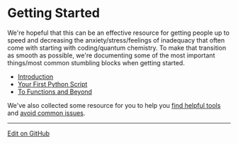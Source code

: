 # Getting Started

We're hopeful that this can be an effective resource for getting people up to speed and decreasing the anxiety/stress/feelings of inadequacy that often come with starting with coding/quantum chemistry.
To make that transition as smooth as possible, we're documenting some of the most important things/most common stumbling blocks when getting started.

* [Introduction](intro.md)
* [Your First Python Script](FirstPythonScript.md)
* [To Functions and Beyond](FunctionsAndBeyond.md)

We've also collected some resource for you to help you [find helpful tools](UsefulTools.md) and [avoid common issues](CommonIssues.md).

---
[Edit on GitHub](https://github.com/McCoyGroup/References/edit/gh-pages/McCoy%20Group%20Code%20Academy/GettingStarted/index.md)
